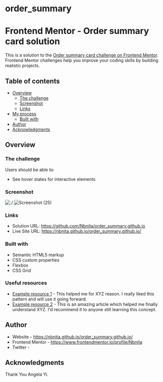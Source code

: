 # order_summary
# Frontend Mentor - Order summary card solution

This is a solution to the [Order summary card challenge on Frontend Mentor](https://www.frontendmentor.io/challenges/order-summary-component-QlPmajDUj). Frontend Mentor challenges help you improve your coding skills by building realistic projects. 

## Table of contents

- [Overview](#overview)
  - [The challenge](#the-challenge)
  - [Screenshot](#screenshot)
  - [Links](#links)
- [My process](#my-process)
  - [Built with](#built-with)
- [Author](#author)
- [Acknowledgments](#acknowledgments)

## Overview

### The challenge

Users should be able to:

- See hover states for interactive elements

### Screenshot

![./](./screenshot.jpg)
![Screenshot (25)](https://user-images.githubusercontent.com/43490322/131805359-1ab02ce9-b008-4a63-9d13-a5cb47b17821.png)



### Links

- Solution URL: https://github.com/Nbnita/order_summary.github.io
- Live Site URL: https://nbnita.github.io/order_summary.github.io/

### Built with

- Semantic HTML5 markup
- CSS custom properties
- Flexbox
- CSS Grid

### Useful resources

- [Example resource 1](https://www.example.com) - This helped me for XYZ reason. I really liked this pattern and will use it going forward.
- [Example resource 2](https://www.example.com) - This is an amazing article which helped me finally understand XYZ. I'd recommend it to anyone still learning this concept.

## Author

- Website - https://nbnita.github.io/order_summary.github.io/
- Frontend Mentor - https://www.frontendmentor.io/profile/Nbnita
- Twitter - 

## Acknowledgments
Thank You Angela Yi.

